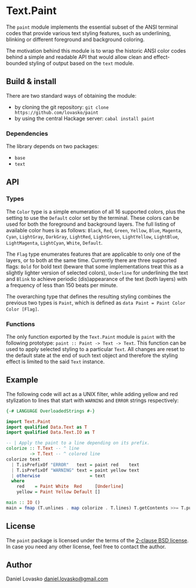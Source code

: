 # Text.Paint
The `paint` module implements the essential subset of the ANSI terminal codes
that provide various text styling features, such as underlining, blinking or
different foreground and background coloring.

The motivation behind this module is to wrap the historic ANSI color codes
behind a simple and readable API that would allow clean and effect-bounded
styling of output based on the `text` module.

## Build & install
There are two standard ways of obtaining the module:
 * by cloning the git repository: `git clone https://github.com/lovasko/paint`
 * by using the central Hackage server: `cabal install paint`

### Dependencies
The library depends on two packages:
 * `base`
 * `text`

## API
### Types
The `Color` type is a simple enumeration of all 16 supported colors, plus the
setting to use the `Default` color set by the terminal. These colors can be
used for both the foreground and background layers. The full listing of
available color hues is as follows: `Black`, `Red`, `Green`, `Yellow`, `Blue`,
`Magenta`, `Cyan`, `LightGray`, `DarkGray`, `LightRed`, `LightGreen`,
`LightYellow`, `LightBlue`, `LightMagenta`, `LightCyan`, `White`, `Default`.

The `Flag` type enumerates features that are applicable to only one of the
layers, or to both at the same time. Currently there are three supported flags:
`Bold` for bold text (beware that some implementations treat this as a slightly
lighter version of selected colors), `Underline` for underlining the text and
`Blink` to achieve periodic (dis)appearance of the text (both layers) with a
frequency of less than 150 beats per minute.

The overarching type that defines the resulting styling combines the previous
two types is `Paint`, which is defined as `data Paint = Paint Color Color
[Flag]`.

### Functions
The only function exported by the `Text.Paint` module is `paint` with the
following prototype: `paint :: Paint -> Text -> Text`. This function can be
used to apply selected styling to a particular `Text`. All changes are reset to
the default state at the end of such text object and therefore the styling
effect is limited to the said `Text` instance.

## Example
The following code will act as a UNIX filter, while adding yellow and
red stylization to lines that start with `WARNING` and `ERROR` strings
respectively:
```haskell
{-# LANGUAGE OverloadedStrings #-}

import Text.Paint
import qualified Data.Text as T
import qualified Data.Text.IO as T

-- | Apply the paint to a line depending on its prefix.
colorize :: T.Text -- ^ line
         -> T.Text -- ^ colored line
colorize text
  | T.isPrefixOf "ERROR"   text = paint red    text
  | T.isPrefixOf "WARNING" text = paint yellow text
  | otherwise                   = text
  where
    red    = Paint White  Red     [Underline]
    yellow = Paint Yellow Default []

main :: IO ()
main = fmap (T.unlines . map colorize . T.lines) T.getContents >>= T.putStr
```

## License
The `paint` package is licensed under the terms of the [2-clause BSD
license](LICENSE). In case you need any other license, feel free to
contact the author.

## Author
Daniel Lovasko <daniel.lovasko@gmail.com>
